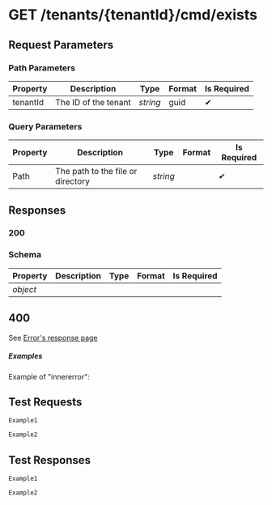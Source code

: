 # **GET**   /tenants/{tenantId}/cmd/exists

## __Request Parameters__

### Path Parameters

   | Property | Description          | Type     | Format | Is Required |
   | -------- | -------------------- | -------- | ------ | ----------- |
   | tenantId | The ID of the tenant | _string_ | guid   | ✔           |

### Query Parameters

 | Property | Description                       | Type     | Format | Is Required |
 | -------- | --------------------------------- | -------- | ------ | ----------- |
 | Path     | The path to the file or directory | _string_ |        | ✔           |

## __Responses__

### __200__

### Schema

| Property | Description | Type | Format | Is Required |
| -------- | ----------- | ---- | ------ | ----------- |
| _object_ |             |      |        |             |

## 400

See [Error's response page](errors.md)

##### Examples

Example of "innererror":

## __Test Requests__

```cURL tab= 
Example1
```

```C# tab=
Example2
```

## __Test Responses__

```cURL tab= 
Example1
```

```C# tab=
Example2
```
